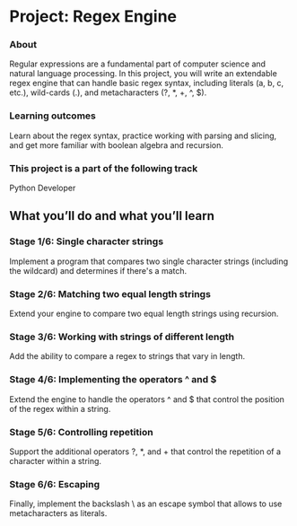 # Project: Regex Engine
### About
Regular expressions are a fundamental part of computer science and natural language processing. In this project, you will write an extendable regex engine that can handle basic regex syntax, including literals (a, b, c, etc.), wild-cards (.), and metacharacters (?, *, +, ^, $).
### Learning outcomes
Learn about the regex syntax, practice working with parsing and slicing, and get more familiar with boolean algebra and recursion.
### This project is a part of the following track
Python Developer
## What you’ll do and what you’ll learn
### Stage 1/6: Single character strings
Implement a program that compares two single character strings (including the wildcard) and determines if there's a match.
### Stage 2/6: Matching two equal length strings
Extend your engine to compare two equal length strings using recursion.
### Stage 3/6: Working with strings of different length
Add the ability to compare a regex to strings that vary in length.
### Stage 4/6: Implementing the operators ^ and $
Extend the engine to handle the operators ^ and $ that control the position of the regex within a string.
### Stage 5/6: Controlling repetition
Support the additional operators ?, *, and + that control the repetition of a character within a string.
### Stage 6/6: Escaping
Finally, implement the backslash \ as an escape symbol that allows to use metacharacters as literals.
